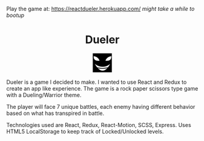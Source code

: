  Play the game at: https://reactdueler.herokuapp.com/ *might take a while to bootup*
<h1 align="center">Dueler</h1>

<p align="center">
  <img height="50" src="https://github.com/EseOkonofua/React-Dueler/blob/master/public/assets/images/Sly.png"> 
</p>

Dueler is a game I decided to make. I wanted to use React and Redux to create an app like experience.
The game is a rock paper scissors type game with a Dueling/Warrior theme.


The player will face 7 unique battles, each enemy having different behavior based on what has transpired in battle. 

Technologies used are React, Redux, React-Motion, SCSS, Express.
Uses HTML5 LocalStorage to keep track of Locked/Unlocked levels. 

